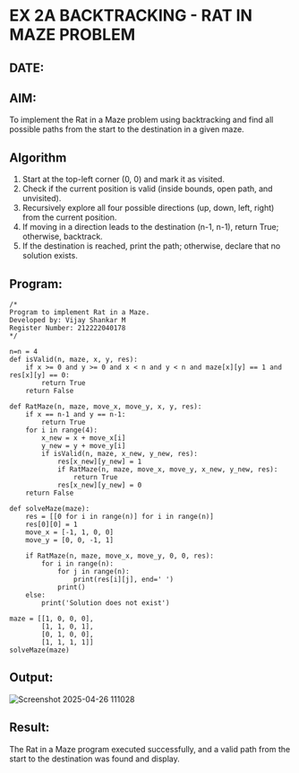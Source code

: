 # EX 2A BACKTRACKING - RAT IN MAZE PROBLEM
## DATE:
## AIM:
To implement the Rat in a Maze problem using backtracking and find all possible paths from the start to the destination in a given maze.


## Algorithm
1. Start at the top-left corner (0, 0) and mark it as visited.
2. Check if the current position is valid (inside bounds, open path, and unvisited).
3. Recursively explore all four possible directions (up, down, left, right) from the current position.
3. If moving in a direction leads to the destination (n-1, n-1), return True; otherwise, backtrack.
4. If the destination is reached, print the path; otherwise, declare that no solution exists.

## Program:
```
/*
Program to implement Rat in a Maze.
Developed by: Vijay Shankar M
Register Number: 212222040178
*/
```
```
n=n = 4
def isValid(n, maze, x, y, res):
	if x >= 0 and y >= 0 and x < n and y < n and maze[x][y] == 1 and res[x][y] == 0:
		return True
	return False

def RatMaze(n, maze, move_x, move_y, x, y, res):
	if x == n-1 and y == n-1:
		return True
	for i in range(4):
		x_new = x + move_x[i]
		y_new = y + move_y[i]
		if isValid(n, maze, x_new, y_new, res):
			res[x_new][y_new] = 1
			if RatMaze(n, maze, move_x, move_y, x_new, y_new, res):
				return True
			res[x_new][y_new] = 0
	return False

def solveMaze(maze):
	res = [[0 for i in range(n)] for i in range(n)]
	res[0][0] = 1
	move_x = [-1, 1, 0, 0]
	move_y = [0, 0, -1, 1]

	if RatMaze(n, maze, move_x, move_y, 0, 0, res):
		for i in range(n):
			for j in range(n):
				print(res[i][j], end=' ')
			print()
	else:
		print('Solution does not exist')

maze = [[1, 0, 0, 0],
		[1, 1, 0, 1],
		[0, 1, 0, 0],
		[1, 1, 1, 1]]
solveMaze(maze)
```

## Output:
![Screenshot 2025-04-26 111028](https://github.com/user-attachments/assets/9735aec4-b09d-45f3-9d82-810486ec3736)




## Result:
The Rat in a Maze program executed successfully, and a valid path from the start to the destination was found and display.
